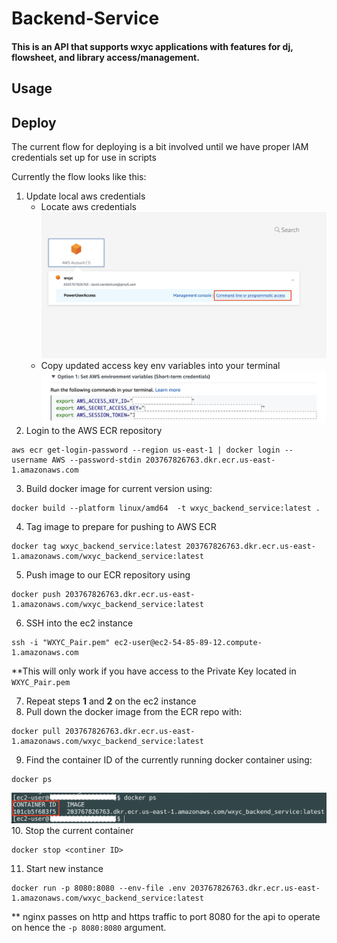 # Backend-Service

#### This is an API that supports wxyc applications with features for dj, flowsheet, and library access/management.

## Usage

## Deploy

The current flow for deploying is a bit involved until we have proper IAM credentials set up for use in scripts <br>

Currently the flow looks like this:

1. Update local aws credentials <br>
   - Locate aws credentials
     ![Command Line Access](img/Command_line_access.png)
   - Copy updated access key env variables into your terminal
     ![Command Line Access Keys](img/Command_line_access_2.png)
2. Login to the AWS ECR repository

```
aws ecr get-login-password --region us-east-1 | docker login --username AWS --password-stdin 203767826763.dkr.ecr.us-east-1.amazonaws.com
```

3. Build docker image for current version using: <br>

```
docker build --platform linux/amd64  -t wxyc_backend_service:latest .
```

4. Tag image to prepare for pushing to AWS ECR <br>

```
docker tag wxyc_backend_service:latest 203767826763.dkr.ecr.us-east-1.amazonaws.com/wxyc_backend_service:latest
```

5. Push image to our ECR repository using <br>

```
docker push 203767826763.dkr.ecr.us-east-1.amazonaws.com/wxyc_backend_service:latest
```

6. SSH into the ec2 instance <br>

```
ssh -i "WXYC_Pair.pem" ec2-user@ec2-54-85-89-12.compute-1.amazonaws.com
```

\*\*This will only work if you have access to the Private Key located in `WXYC_Pair.pem`

7. Repeat steps **1** and **2** on the ec2 instance
8. Pull down the docker image from the ECR repo with:

```
docker pull 203767826763.dkr.ecr.us-east-1.amazonaws.com/wxyc_backend_service:latest
```

9. Find the container ID of the currently running docker container using:

```
docker ps
```

![Command Line Access](img/Container_id.png) 10. Stop the current container

```
docker stop <continer ID>
```

11. Start new instance

```
docker run -p 8080:8080 --env-file .env 203767826763.dkr.ecr.us-east-1.amazonaws.com/wxyc_backend_service:latest
```

\*\* nginx passes on http and https traffic to port 8080 for the api to operate on hence the `-p 8080:8080` argument.
